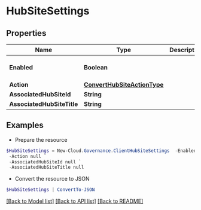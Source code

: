 # HubSiteSettings
## Properties

Name | Type | Description | Notes
------------ | ------------- | ------------- | -------------
**Enabled** | **Boolean** |  | [optional] [default to $false]
**Action** | [**ConvertHubSiteActionType**](ConvertHubSiteActionType.md) |  | [optional] 
**AssociatedHubSiteId** | **String** |  | [optional] 
**AssociatedHubSiteTitle** | **String** |  | [optional] 

## Examples

- Prepare the resource
```powershell
$HubSiteSettings = New-Cloud.Governance.ClientHubSiteSettings  -Enabled null `
 -Action null `
 -AssociatedHubSiteId null `
 -AssociatedHubSiteTitle null
```

- Convert the resource to JSON
```powershell
$HubSiteSettings | ConvertTo-JSON
```

[[Back to Model list]](../README.md#documentation-for-models) [[Back to API list]](../README.md#documentation-for-api-endpoints) [[Back to README]](../README.md)

